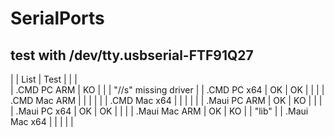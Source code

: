 # SerialPorts

## test with /dev/tty.usbserial-FTF91Q27
|               | List | Test |  |                      |      
| .CMD PC ARM   |  KO  |      |  | "//s" missing driver |
| .CMD PC x64   |  OK  |  OK  |  |                      |
| .CMD Mac ARM  |      |      |  |                      |
| .CMD Mac x64  |      |      |  |                      |
| .Maui PC ARM  |  OK  |  KO  |  |                      |
| .Maui PC x64  |  OK  |  OK  |  |                      |
| .Maui Mac ARM |  OK  |  KO  |  | "lib"                |
| .Maui Mac x64 |      |      |  |                      |
